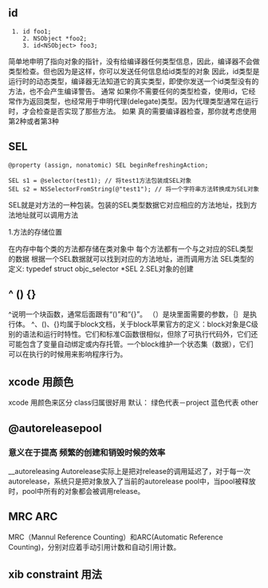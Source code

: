 ## id
```
 1. id foo1;
    2. NSObject *foo2;
    3. id<NSObject> foo3;
```

简单地申明了指向对象的指针，没有给编译器任何类型信息，因此，编译器不会做类型检查。但也因为是这样，你可以发送任何信息给id类型的对象
因此，id类型是运行时的动态类型，编译器无法知道它的真实类型，即使你发送一个id类型没有的方法，也不会产生编译警告。
通常
如果你不需要任何的类型检查，使用id，它经常作为返回类型，也经常用于申明代理(delegate)类型。因为代理类型通常在运行时，才会检查是否实现了那些方法。
如果
真的需要编译器检查，那你就考虑使用第2种或者第3种


## SEL
```
@property (assign, nonatomic) SEL beginRefreshingAction;

SEL s1 = @selector(test1); // 将test1方法包装成SEL对象　 
SEL s2 = NSSelectorFromString(@"test1"); // 将一个字符串方法转换成为SEL对象 

```
SEL就是对方法的一种包装。包装的SEL类型数据它对应相应的方法地址，找到方法地址就可以调用方法

1.方法的存储位置

在内存中每个类的方法都存储在类对象中
每个方法都有一个与之对应的SEL类型的数据
根据一个SEL数据就可以找到对应的方法地址，进而调用方法
SEL类型的定义:  typedef struct objc_selector *SEL
2.SEL对象的创建



## ^ () {} 
^说明一个块函数，通常后面跟有“()”和“{}”。
（）是块里面需要的参数，｛｝是执行体。
^、()、{}均属于block文档，关于block苹果官方的定义：block对象是C级别的语法和运行时特性。它们和标准C函数很相似，但除了可执行代码外，它们还可能包含了变量自动绑定或内存托管。一个block维护一个状态集（数据），它们可以在执行的时候用来影响程序行为。



## xcode 用颜色
xcode 用颜色来区分 class归属很好用
默认： 绿色代表－project  蓝色代表 other



## @autoreleasepool 
### 意义在于提高 频繁的创建和销毁时候的效率
__autoreleasing
Autorelease实际上是把对release的调用延迟了，对于每一次autorelease，系统只是把对象放入了当前的autorelease pool中，当pool被释放时，pool中所有的对象都会被调用release。



##  MRC ARC
 MRC（Mannul Reference Counting）和ARC(Automatic Reference Counting)，分别对应着手动引用计数和自动引用计数。






##  xib constraint 用法


